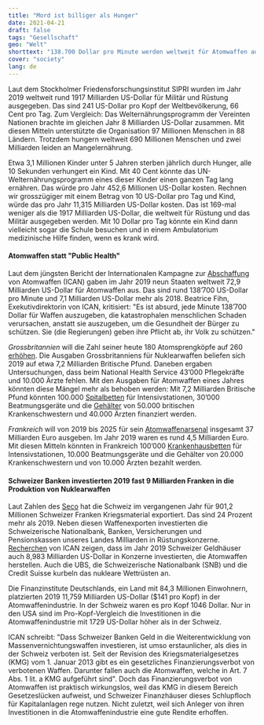 ```yaml
---
title: "Mord ist billiger als Hunger"
date: 2021-04-21
draft: false
tags: "Gesellschaft"
geo: "Welt"
shorttext: "138.700 Dollar pro Minute werden weltweit für Atomwaffen ausgegeben. Mit 40 Cent pro Tag könnte man ein hungerndes Kind ernähren."
cover: "society"
lang: de
---
```


Laut dem Stockholmer Friedensforschungsinstitut SIPRI wurden im Jahr 2019 weltweit rund 1917 Milliarden US-Dollar für Militär und Rüstung ausgegeben. Das sind 241 US-Dollar pro Kopf der Weltbevölkerung, 66 Cent pro Tag. Zum Vergleich: Das Welternährungsprogramm der Vereinten Nationen brachte im gleichen Jahr 8 Milliarden US-Dollar zusammen. Mit diesen Mitteln unterstützte die Organisation 97 Millionen Menschen in 88 Ländern. Trotzdem hungern weltweit 690 Millionen Menschen und zwei Milliarden leiden an Mangelernährung.

Etwa 3,1 Millionen Kinder unter 5 Jahren sterben jährlich durch Hunger, alle 10 Sekunden verhungert ein Kind. Mit 40 Cent könnte das UN-Welternährungsprogramm eines dieser Kinder einen ganzen Tag lang ernähren. Das würde pro Jahr 452,6 Millionen US-Dollar kosten. Rechnen wir grosszügiger mit einem Betrag von 10 US-Dollar pro Tag und Kind, würde das pro Jahr 11,315 Milliarden US-Dollar kosten. Das ist 169-mal weniger als die 1917 Milliarden US-Dollar, die weltweit für Rüstung und das Militär ausgegeben werden. Mit 10 Dollar pro Tag könnte ein Kind dann vielleicht sogar die Schule besuchen und in einem Ambulatorium medizinische Hilfe finden, wenn es krank wird.

#### Atomwaffen statt "Public Health"

Laut dem jüngsten Bericht der Internationalen Kampagne zur [Abschaffung](https://www.icanw.org/report_73_billion_nuclear_weapons_spending_2020 "Enough is Enough: Global Nuclear Weapons Spending 2019") von Atomwaffen (ICAN) gaben im Jahr 2019 neun Staaten weltweit 72,9 Milliarden US-Dollar für Atomwaffen aus. Das sind rund 138’700 US-Dollar pro Minute und 7,1 Milliarden US-Dollar mehr als 2018. Beatrice Fihn, Exekutivdirektorin von ICAN, kritisiert: "Es ist absurd, jede Minute 138’700 Dollar für Waffen auszugeben, die katastrophalen menschlichen Schaden verursachen, anstatt sie auszugeben, um die Gesundheit der Bürger zu schützen. Sie (die Regierungen) geben ihre Pflicht ab, ihr Volk zu schützen."

*Grossbritannien* will die Zahl seiner heute 180 Atomsprengköpfe auf 260 [erhöhen](https://www.icanw.de/neuigkeiten/grossbritannien-erweitert-atomwaffenarsenal/ "Großbritannien erweitert Atomwaffenarsenal"). Die Ausgaben Grossbritanniens für Nuklearwaffen beliefen sich 2019 auf etwa 7,2 Milliarden Britische Pfund. Daneben ergaben Untersuchungen, dass beim National Health Service 43’000 Pflegekräfte und 10.000 Ärzte fehlen. Mit den Ausgaben für Atomwaffen eines Jahres könnten diese Mängel mehr als behoben werden: Mit 7,2 Milliarden Britische Pfund könnten 100.000 [Spitalbetten](https://www.modernhealthcare.com/article/20150427/NEWS/150429935/hospitals-paying-more-for-electric-beds "Hospitals paying more for electric beds") für Intensivstationen, 30’000 Beatmungsgeräte und die [Gehälter](https://www.payscale.com/research/UK/Job=Registered_Nurse_%29RN%29/Salary "Average Registered Nurse Salary in United Kingdom") von 50.000 britischen Krankenschwestern und 40.000 Ärzten finanziert werden.

*Frankreich* will von 2019 bis 2025 für sein [Atomwaffenarsenal](https://www.icanw.org/healthcare_costs "Nuclear Spending vs Healthcare") insgesamt 37 Milliarden Euro ausgeben. Im Jahr 2019 waren es rund 4,5 Milliarden Euro. Mit diesen Mitteln könnten in Frankreich 100’000 [Krankenhausbetten](https://www.theguardian.com/politics/2020/mar/15/coronavirus-uk-manufacturers-urged-to-consider-switching-to-making-ventilators "Coronavirus: UK manufacturers urged to consider switching to making ventilators") für Intensivstationen, 10.000 Beatmungsgeräte und die Gehälter von 20.000 Krankenschwestern und von 10.000 Ärzten bezahlt werden.

#### Schweizer Banken investierten 2019 fast 9 Milliarden Franken in die Produktion von Nuklearwaffen

Laut Zahlen des [Seco](https://www.seco.admin.ch/seco/de/home/Aussenwirtschaftspolitik_Wirtschaftliche_Zusammenarbeit/Wirtschaftsbeziehungen/exportkontrollen-und-sanktionen/ruestungskontrolle-und-ruestungskontrollpolitik--bwrp-/zahlen-und-statistiken0/2020.html "Zahlen und Statistiken 2020") hat die Schweiz im vergangenen Jahr für 901,2 Millionen Schweizer Franken Kriegsmaterial exportiert. Das sind 24 Prozent mehr als 2019. Neben diesen Waffenexporten investierten die Schweizerische Nationalbank, Banken, Versicherungen und Pensionskassen unseres Landes Milliarden in Rüstungskonzerne. [Recherchen](https://www.icanswitzerland.ch/schweizer-banken-finanzieren-massenvernichtung-ein-untragbares-sicherheitsrisiko/ "Schweizer Banken finanzieren Massenvernichtung – ein untragbares Sicherheitsrisiko") von ICAN zeigen, dass im Jahr 2019 Schweizer Geldhäuser auch 8,983 Milliarden US-Dollar in Konzerne investierten, die Atomwaffen herstellen. Auch die UBS, die Schweizerische Nationalbank (SNB) und die Credit Suisse kurbeln das nukleare Wettrüsten an.

Die Finanzinstitute Deutschlands, ein Land mit 84,3 Millionen Einwohnern, platzierten 2019 11,759 Milliarden US-Dollar ($141 pro Kopf) in der Atomwaffenindustrie. In der Schweiz waren es pro Kopf 1046 Dollar. Nur in den USA sind im Pro-Kopf-Vergleich die Investitionen in die Atomwaffenindustrie mit 1729 US-Dollar höher als in der Schweiz.

ICAN schreibt: "Dass Schweizer Banken Geld in die Weiterentwicklung von Massenvernichtungswaffen investieren, ist umso erstaunlicher, als dies in der Schweiz verboten ist. Seit der Revision des Kriegsmaterialgesetzes (KMG) vom 1. Januar 2013 gibt es ein gesetzliches Finanzierungsverbot von verbotenen Waffen. Darunter fallen auch die Atomwaffen, welche in Art. 7 Abs. 1 lit. a KMG aufgeführt sind".  Doch das Finanzierungsverbot von Atomwaffen ist praktisch wirkungslos, weil das KMG in diesem Bereich Gesetzeslücken aufweist, und Schweizer Finanzhäuser dieses Schlupfloch für Kapitalanlagen rege nutzen. Nicht zuletzt, weil sich Anleger von ihren Investitionen in die Atomwaffenindustrie eine gute Rendite erhoffen.
